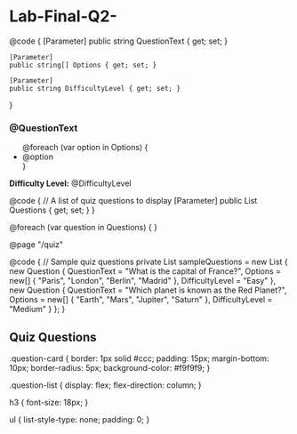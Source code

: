 # Lab-Final-Q2-

@code {
    [Parameter]
    public string QuestionText { get; set; }

    [Parameter]
    public string[] Options { get; set; }

    [Parameter]
    public string DifficultyLevel { get; set; }
}

<div class="question-card">
    <h3>@QuestionText</h3>
    <ul>
        @foreach (var option in Options)
        {
            <li>@option</li>
        }
    </ul>
    <p><strong>Difficulty Level:</strong> @DifficultyLevel</p>
</div>




@code {
    // A list of quiz questions to display
    [Parameter]
    public List<Question> Questions { get; set; }
}

<div class="question-list">
    @foreach (var question in Questions)
    {
        <QuestionCard 
            QuestionText="@question.QuestionText"
            Options="@question.Options"
            DifficultyLevel="@question.DifficultyLevel" />
    }
</div>




@page "/quiz"

@code {
    // Sample quiz questions
    private List<Question> sampleQuestions = new List<Question>
    {
        new Question
        {
            QuestionText = "What is the capital of France?",
            Options = new[] { "Paris", "London", "Berlin", "Madrid" },
            DifficultyLevel = "Easy"
        },
        new Question
        {
            QuestionText = "Which planet is known as the Red Planet?",
            Options = new[] { "Earth", "Mars", "Jupiter", "Saturn" },
            DifficultyLevel = "Medium"
        }
    };
}

<h2>Quiz Questions</h2>
<QuestionList Questions="@sampleQuestions" />




.question-card {
    border: 1px solid #ccc;
    padding: 15px;
    margin-bottom: 10px;
    border-radius: 5px;
    background-color: #f9f9f9;
}

.question-list {
    display: flex;
    flex-direction: column;
}

h3 {
    font-size: 18px;
}

ul {
    list-style-type: none;
    padding: 0;
}




